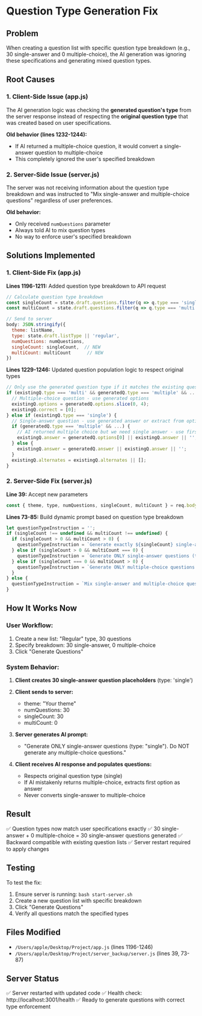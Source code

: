 # Question Type Generation Fix

## Problem
When creating a question list with specific question type breakdown (e.g., 30 single-answer and 0 multiple-choice), the AI generation was ignoring these specifications and generating mixed question types.

## Root Causes

### 1. Client-Side Issue (app.js)
The AI generation logic was checking the **generated question's type** from the server response instead of respecting the **original question type** that was created based on user specifications.

**Old behavior (lines 1232-1244):**
- If AI returned a multiple-choice question, it would convert a single-answer question to multiple-choice
- This completely ignored the user's specified breakdown

### 2. Server-Side Issue (server.js)
The server was not receiving information about the question type breakdown and was instructed to "Mix single-answer and multiple-choice questions" regardless of user preferences.

**Old behavior:**
- Only received `numQuestions` parameter
- Always told AI to mix question types
- No way to enforce user's specified breakdown

## Solutions Implemented

### 1. Client-Side Fix (app.js)

**Lines 1196-1211:** Added question type breakdown to API request
```javascript
// Calculate question type breakdown
const singleCount = state.draft.questions.filter(q => q.type === 'single').length;
const multiCount = state.draft.questions.filter(q => q.type === 'multi').length;

// Send to server
body: JSON.stringify({
  theme: listName,
  type: state.draft.listType || 'regular',
  numQuestions: numQuestions,
  singleCount: singleCount,  // NEW
  multiCount: multiCount      // NEW
})
```

**Lines 1229-1246:** Updated question population logic to respect original types
```javascript
// Only use the generated question type if it matches the existing question type
if (existingQ.type === 'multi' && generatedQ.type === 'multiple' && ...) {
  // Multiple-choice question - use generated options
  existingQ.options = generatedQ.options.slice(0, 4);
  existingQ.correct = [0];
} else if (existingQ.type === 'single') {
  // Single-answer question - use generated answer or extract from options
  if (generatedQ.type === 'multiple' && ...) {
    // AI returned multiple choice but we need single answer - use first option
    existingQ.answer = generatedQ.options[0] || existingQ.answer || '';
  } else {
    existingQ.answer = generatedQ.answer || existingQ.answer || '';
  }
  existingQ.alternates = existingQ.alternates || [];
}
```

### 2. Server-Side Fix (server.js)

**Line 39:** Accept new parameters
```javascript
const { theme, type, numQuestions, singleCount, multiCount } = req.body;
```

**Lines 73-85:** Build dynamic prompt based on question type breakdown
```javascript
let questionTypeInstruction = '';
if (singleCount !== undefined && multiCount !== undefined) {
  if (singleCount > 0 && multiCount > 0) {
    questionTypeInstruction = `Generate exactly ${singleCount} single-answer questions followed by ${multiCount} multiple-choice questions.`;
  } else if (singleCount > 0 && multiCount === 0) {
    questionTypeInstruction = `Generate ONLY single-answer questions (type: "single"). Do NOT generate any multiple-choice questions.`;
  } else if (singleCount === 0 && multiCount > 0) {
    questionTypeInstruction = `Generate ONLY multiple-choice questions (type: "multiple"). Do NOT generate any single-answer questions.`;
  }
} else {
  questionTypeInstruction = `Mix single-answer and multiple-choice questions.`;
}
```

## How It Works Now

### User Workflow:
1. Create a new list: "Regular" type, 30 questions
2. Specify breakdown: 30 single-answer, 0 multiple-choice
3. Click "Generate Questions"

### System Behavior:
1. **Client creates 30 single-answer question placeholders** (type: 'single')
2. **Client sends to server:**
   - theme: "Your theme"
   - numQuestions: 30
   - singleCount: 30
   - multiCount: 0

3. **Server generates AI prompt:**
   - "Generate ONLY single-answer questions (type: "single"). Do NOT generate any multiple-choice questions."

4. **Client receives AI response and populates questions:**
   - Respects original question type (single)
   - If AI mistakenly returns multiple-choice, extracts first option as answer
   - Never converts single-answer to multiple-choice

## Result
✅ Question types now match user specifications exactly
✅ 30 single-answer + 0 multiple-choice = 30 single-answer questions generated
✅ Backward compatible with existing question lists
✅ Server restart required to apply changes

## Testing
To test the fix:
1. Ensure server is running: `bash start-server.sh`
2. Create a new question list with specific breakdown
3. Click "Generate Questions"
4. Verify all questions match the specified types

## Files Modified
- `/Users/apple/Desktop/Project/app.js` (lines 1196-1246)
- `/Users/apple/Desktop/Project/server_backup/server.js` (lines 39, 73-87)

## Server Status
✅ Server restarted with updated code
✅ Health check: http://localhost:3001/health
✅ Ready to generate questions with correct type enforcement